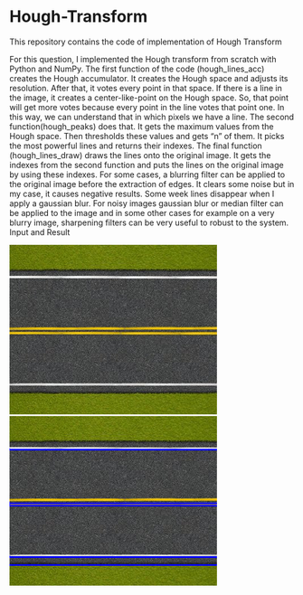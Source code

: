 # Hough-Transform
This repository contains the code of implementation of Hough Transform


For this question, I implemented the Hough transform from scratch with Python and NumPy. The first function of the code (hough_lines_acc) creates the Hough accumulator. It creates the Hough space and adjusts its resolution. After that, it votes every point in that space. If there is a line in the image, it creates a center-like-point on the Hough space. So, that point will get more votes because every point in the line votes that point one. In this way, we can understand that in which pixels we have a line. The second function(hough_peaks) does that. It gets the maximum values from the Hough space. Then thresholds these values and gets “n” of them. It picks the most powerful lines and returns their indexes. The final function (hough_lines_draw) draws the lines onto the original image. It gets the indexes from the second function and puts the lines on the original image by using these indexes. For some cases, a blurring filter can be applied to the original image before the extraction of edges. It clears some noise but in my case, it causes negative results. Some week lines disappear when I apply a gaussian blur. For noisy images gaussian blur or median filter can be applied to the image and in some other cases for example on a very blurry image, sharpening filters can be very useful to robust to the system. <br/> Input and Result

![input](./input/road.png)                      
![output](./output/out.png)<br/><br/>
